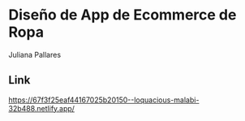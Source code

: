 # Diseño de App de Ecommerce de Ropa
  Juliana Pallares

## Link
   https://67f3f25eaf44167025b20150--loquacious-malabi-32b488.netlify.app/
  